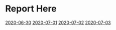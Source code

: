 # Report Here
[2020-06-30](2020-06-30.md)
[2020-07-01](2020-07-01.md)
[2020-07-02](2020-07-02.md)
[2020-07-03](2020-07-03.md)